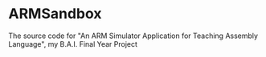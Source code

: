 # ARMSandbox
The source code for "An ARM Simulator Application for Teaching Assembly Language", my B.A.I. Final Year Project

